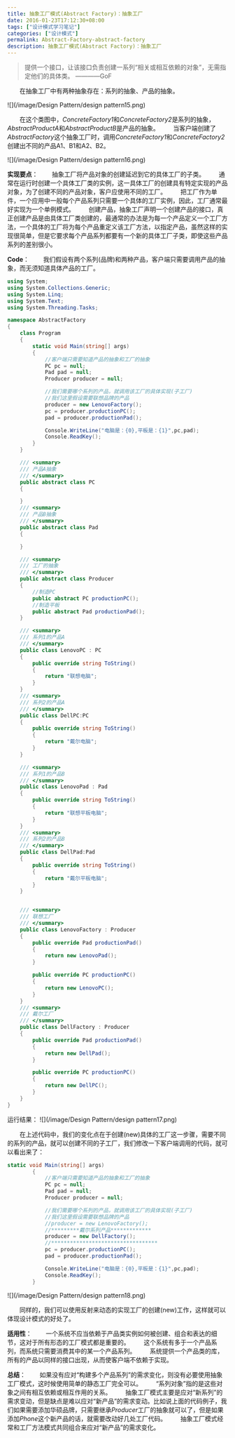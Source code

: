 ```yaml
---
title: 抽象工厂模式(Abstract Factory)：抽象工厂
date: 2016-01-23T17:12:30+08:00
tags: ["设计模式学习笔记"]
categories: ["设计模式"]
permalink: Abstract-Factory-abstract-factory
description: 抽象工厂模式(Abstract Factory)：抽象工厂
---
```

>提供一个接口，让该接口负责创建一系列“相关或相互依赖的对象”，无需指定他们的具体类。      ————GoF

　　在抽象工厂中有两种抽象存在：系列的抽象、产品的抽象。<!--more-->

![](/image/Design Pattern/design pattern15.png)

　　在这个类图中，*ConcreteFactory1*和*ConcreteFactory2*是系列的抽象，*AbstractProductA*和*AbstractProductB*是产品的抽象。
　　当客户端创建了*AbstractFactory*这个抽象工厂时，调用*ConcreteFactory1*和*ConcreteFactory2*创建出不同的产品A1、B1和A2、B2。

![](/image/Design Pattern/design pattern16.png)

**实现要点**：
　　抽象工厂将产品对象的创建延迟到它的具体工厂的子类。
　　通常在运行时创建一个具体工厂类的实例，这一具体工厂的创建具有特定实现的产品对象，为了创建不同的产品对象，客户应使用不同的工厂。
　　把工厂作为单件，一个应用中一般每个产品系列只需要一个具体的工厂实例，因此，工厂通常最好实现为一个单例模式。
　　创建产品，抽象工厂声明一个创建产品的接口，真正创建产品是由具体工厂类创建的，最通常的办法是为每一个产品定义一个工厂方法，一个具体的工厂将为每个产品重定义该工厂方法，以指定产品，虽然这样的实现很简单，但是它要求每个产品系列都要有一个新的具体工厂子类，即使这些产品系列的差别很小。

**Code**：
　　我们假设有两个系列(品牌)和两种产品，客户端只需要调用产品的抽象，而无须知道具体产品的工厂。
```csharp
using System;
using System.Collections.Generic;
using System.Linq;
using System.Text;
using System.Threading.Tasks;

namespace AbstractFactory
{
    class Program
    {
        static void Main(string[] args)
        {
            //客户端只需要知道产品的抽象和工厂的抽象
            PC pc = null;
            Pad pad = null;
            Producer producer = null;

            //我们需要哪个系列的产品，就调用该工厂的具体实现(子工厂)
            //我们这里假设需要联想品牌的产品
            producer = new LenovoFactory();
            pc = producer.productionPC();
            pad = producer.productionPad();

            Console.WriteLine("电脑是：{0},平板是：{1}",pc,pad);
            Console.ReadKey();
        }
    }

    /// <summary>
    /// 产品A抽象
    /// </summary>
    public abstract class PC
    {

    }
    /// <summary>
    /// 产品B抽象
    /// </summary>
    public abstract class Pad
    {

    }

    /// <summary>
    /// 工厂的抽象
    /// </summary>
    public abstract class Producer
    {
        //制造PC
        public abstract PC productionPC();
        //制造平板
        public abstract Pad productionPad();
    }

    /// <summary>
    /// 系列1的产品A
    /// </summary>
    public class LenovoPC : PC
    {
        public override string ToString()
        {
            return "联想电脑";
        }
    }
    /// <summary>
    /// 系列2的产品A
    /// </summary>
    public class DellPC:PC
    {
        public override string ToString()
        {
            return "戴尔电脑";
        }
    }

    /// <summary>
    /// 系列1的产品B
    /// </summary>
    public class LenovoPad : Pad
    {
        public override string ToString()
        {
            return "联想平板电脑";
        }
    }
    /// <summary>
    /// 系列2的产品B
    /// </summary>
    public class DellPad:Pad
    {
        public override string ToString()
        {
            return "戴尔平板电脑";
        }
    }


    /// <summary>
    /// 联想工厂
    /// </summary>
    public class LenovoFactory : Producer
    {
        public override Pad productionPad()
        {
            return new LenovoPad();
        }

        public override PC productionPC()
        {
            return new LenovoPC();
        }
    }
    /// <summary>
    /// 戴尔工厂
    /// </summary>
    public class DellFactory : Producer
    {
        public override Pad productionPad()
        {
            return new DellPad();
        }

        public override PC productionPC()
        {
            return new DellPC();
        }
    }
}
```
运行结果：
![](/image/Design Pattern/design pattern17.png)

　　在上述代码中，我们的变化点在于创建(new)具体的工厂这一步骤，需要不同的系列的产品，就可以创建不同的子工厂，我们修改一下客户端调用的代码，就可以看出来了：
```csharp
static void Main(string[] args)
        {
            //客户端只需要知道产品的抽象和工厂的抽象
            PC pc = null;
            Pad pad = null;
            Producer producer = null;

            //我们需要哪个系列的产品，就调用该工厂的具体实现(子工厂)
            //我们这里假设需要联想品牌的产品
            //producer = new LenovoFactory();
            //*********戴尔系列产品*************
            producer = new DellFactory();
            //**********************************
            pc = producer.productionPC();
            pad = producer.productionPad();

            Console.WriteLine("电脑是：{0},平板是：{1}",pc,pad);
            Console.ReadKey();
        }
```
![](/image/Design Pattern/design pattern18.png)

　　同样的，我们可以使用反射来动态的实现工厂的创建(new)工作，这样就可以体现设计模式的好处了。


**适用性**：
　　一个系统不应当依赖于产品类实例如何被创建、组合和表达的细节，这对于所有形态的工厂模式都是重要的。
　　这个系统有多于一个产品系列，而系统只需要消费其中的某一个产品系列。
　　系统提供一个产品类的库，所有的产品以同样的接口出现，从而使客户端不依赖于实现。

**总结**：
　　如果没有应对“构建多个产品系列”的需求变化，则没有必要使用抽象工厂模式，这时候使用简单的静态工厂完全可以。
　　“系列对象”指的是这些对象之间有相互依赖或相互作用的关系。
　　抽象工厂模式主要是应对“新系列”的需求变动，但是缺点是难以应对“新产品”的需求变动。比如说上面的代码例子，我们如果需要添加华硕品牌，只需要继承*Producer*工厂的抽象就可以了，但是如果添加*Phone*这个新产品的话，就需要改动好几处工厂代码。
　　抽象工厂模式经常和工厂方法模式共同组合来应对“新产品”的需求变化。
